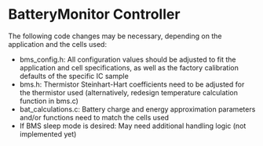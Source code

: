# BatteryMonitor Controller

The following code changes may be necessary, depending on the application and the cells used:

- bms_config.h: All configuration values should be adjusted to fit the application and cell specifications, as well as the factory calibration defaults of the specific IC sample
- bms.h: Thermistor Steinhart-Hart coefficients need to be adjusted for the thermistor used (alternatively, redesign temperature calculation function in bms.c)
- bat_calculations.c: Battery charge and energy approximation parameters and/or functions need to match the cells used
- If BMS sleep mode is desired: May need additional handling logic (not implemented yet)